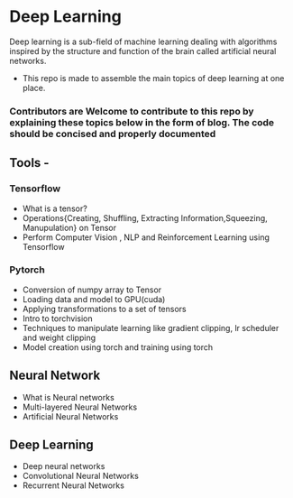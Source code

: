 # Deep Learning

Deep learning is a sub-field of machine learning dealing with algorithms inspired by the structure and function of the brain called artificial neural networks.

- This repo is made to assemble the main topics of deep learning at one place.

### Contributors are Welcome to contribute to this repo by explaining these topics below in the form of blog. The code should be concised and properly documented

## Tools -

### Tensorflow

- What is a tensor?
- Operations{Creating, Shuffling, Extracting Information,Squeezing, Manupulation} on Tensor
- Perform Computer Vision , NLP and Reinforcement Learning  using Tensorflow

### Pytorch

- Conversion of numpy array to Tensor
- Loading data and model to GPU(cuda)
- Applying transformations to a set of tensors
- Intro to torchvision
- Techniques to manipulate learning like gradient clipping, lr scheduler and weight clipping
- Model creation using torch and training using torch

## Neural Network

- What is Neural networks
- Multi-layered Neural Networks
- Artificial Neural Networks

## Deep Learning

- Deep neural networks
- Convolutional Neural Networks
- Recurrent Neural Networks

